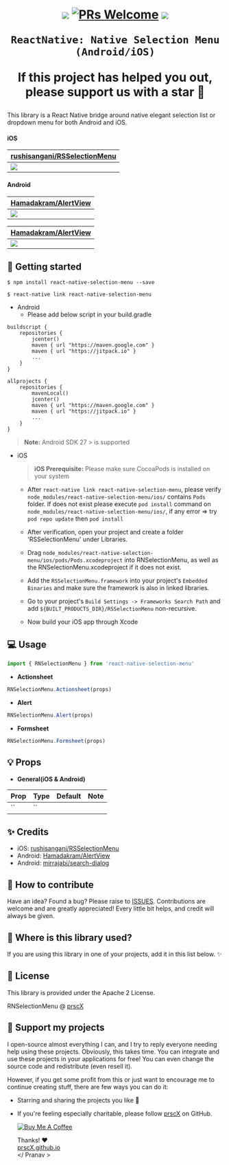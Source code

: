 <h1 align="center">

<p align="center">
  <a href="https://www.npmjs.com/package/react-native-selection-menu"><img src="http://img.shields.io/npm/v/react-native-selection-menu.svg?style=flat" /></a>
  <a href="https://github.com/prscX/react-native-selection-menu/pulls"><img alt="PRs Welcome" src="https://img.shields.io/badge/PRs-welcome-brightgreen.svg" /></a>
  <a href="https://github.com/prscX/react-native-selection-menu#License"><img src="https://img.shields.io/npm/l/react-native-selection-menu.svg?style=flat" /></a>
</p>


    ReactNative: Native Selection Menu (Android/iOS)

If this project has helped you out, please support us with a star 🌟
</h1>
This library is a React Native bridge around native elegant selection list or dropdown menu for both Android and iOS.


#### iOS

| **[rushisangani/RSSelectionMenu](https://github.com/rushisangani/RSSelectionMenu)**             |
| ----------------- |
| <img src="./assets/ios-hero.gif" />                  |

#### Android

| **[Hamadakram/AlertView](https://github.com/Hamadakram/AlertView)**             |
| ----------------- |
| <img src="https://github.com/Hamadakram/AlertView/raw/master/art/Banner.png?raw=true" />                  |

| **[Hamadakram/AlertView](https://github.com/Hamadakram/AlertView)**             |
| ----------------- |
| <img src="https://cloud.githubusercontent.com/assets/8886687/26755439/869f9e6c-48a2-11e7-9e6c-829b573e7730.jpg" />                  |



## 📖 Getting started

`$ npm install react-native-selection-menu --save`

`$ react-native link react-native-selection-menu`

* Android
  * Please add below script in your build.gradle

```
buildscript {
    repositories {
        jcenter()
        maven { url "https://maven.google.com" }
        maven { url "https://jitpack.io" }
        ...
    }
}

allprojects {
    repositories {
        mavenLocal()
        jcenter()
        maven { url "https://maven.google.com" }
        maven { url "https://jitpack.io" }
        ...
    }
}
```


> **Note:** Android SDK 27 > is supported

* iOS
    > **iOS Prerequisite:** Please make sure CocoaPods is installed on your system

  * After `react-native link react-native-selection-menu`, please verify `node_modules/react-native-selection-menu/ios/` contains `Pods` folder. If does not exist please execute `pod install` command on `node_modules/react-native-selection-menu/ios/`, if any error => try `pod repo update` then `pod install`
  * After verification, open your project and create a folder 'RSSelectionMenu' under Libraries.
  * Drag `node_modules/react-native-selection-menu/ios/pods/Pods.xcodeproject` into RNSelectionMenu, as well as the RNSelectionMenu.xcodeproject if it does not exist.
  * Add the `RSSelectionMenu.framework` into your project's `Embedded Binaries` and make sure the framework is also in linked libraries.
  * Go to your project's `Build Settings -> Frameworks Search Path` and add `${BUILT_PRODUCTS_DIR}/RSSelectionMenu` non-recursive.

  * Now build your iOS app through Xcode


## 💻 Usage

```javascript
import { RNSelectionMenu } from 'react-native-selection-menu'
```

* **Actionsheet**

```javascript
RNSelectionMenu.Actionsheet(props)
```

* **Alert**

```javascript
RNSelectionMenu.Alert(props)
```

* **Formsheet**

```javascript
RNSelectionMenu.Formsheet(props)
```


## 💡 Props

- **General(iOS & Android)**

| Prop                   | Type                | Default | Note                                             |
| ---------------------- | ------------------- | ------- | ------------------------------------------------ |
| ``     | ``            |         |                  |


## ✨ Credits

- iOS: [rushisangani/RSSelectionMenu](https://github.com/rushisangani/RSSelectionMenu)
- Android: [Hamadakram/AlertView](https://github.com/Hamadakram/AlertView)
- Android: [mirrajabi/search-dialog](https://github.com/mirrajabi/search-dialog)

## 🤔 How to contribute
Have an idea? Found a bug? Please raise to [ISSUES](https://github.com/prscX/react-native-selection-menu/issues).
Contributions are welcome and are greatly appreciated! Every little bit helps, and credit will always be given.

## 💫 Where is this library used?
If you are using this library in one of your projects, add it in this list below. ✨


## 📜 License
This library is provided under the Apache 2 License.

RNSelectionMenu @ [prscX](https://github.com/prscX)

## 💖 Support my projects
I open-source almost everything I can, and I try to reply everyone needing help using these projects. Obviously, this takes time. You can integrate and use these projects in your applications for free! You can even change the source code and redistribute (even resell it).

However, if you get some profit from this or just want to encourage me to continue creating stuff, there are few ways you can do it:
* Starring and sharing the projects you like 🚀
* If you're feeling especially charitable, please follow [prscX](https://github.com/prscX) on GitHub.

  <a href="https://www.buymeacoffee.com/prscX" target="_blank"><img src="https://www.buymeacoffee.com/assets/img/custom_images/orange_img.png" alt="Buy Me A Coffee" style="height: auto !important;width: auto !important;" ></a>

  Thanks! ❤️
  <br/>
  [prscX.github.io](https://prscx.github.io)
  <br/>
  </ Pranav >
